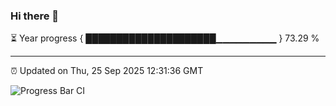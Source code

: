 ### Hi there 👋

⏳ Year progress { █████████████████████▁▁▁▁▁▁▁▁▁ } 73.29 %

---

⏰ Updated on Thu, 25 Sep 2025 12:31:36 GMT

![Progress Bar CI](https://github.com/liununu/liununu/workflows/Progress%20Bar%20CI/badge.svg)
